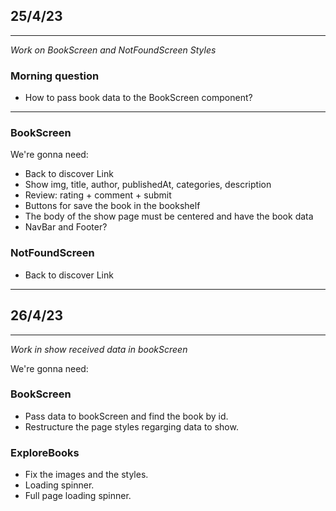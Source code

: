 ## 25/4/23
<hr/>

_Work on BookScreen and NotFoundScreen Styles_

### Morning question

- How to pass book data to the BookScreen component?
<hr/>

### BookScreen

We're gonna need: 
- Back to discover Link
- Show img, title, author, publishedAt, categories, description
- Review: rating + comment + submit
- Buttons for save the book in the bookshelf
- The body of the show page must be centered and have the book data
- NavBar and Footer?

### NotFoundScreen

- Back to discover Link

<hr/>

## 26/4/23

<hr/>

_Work in show received data in bookScreen_

We're gonna need:

### BookScreen
- Pass data to bookScreen and find the book by id.
- Restructure the page styles regarging data to show.

### ExploreBooks
- Fix the images and the styles.
- Loading spinner.
- Full page loading spinner.